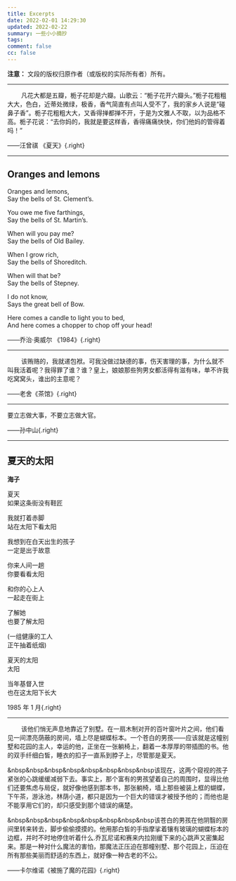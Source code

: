 ```yaml
---
title: Excerpts
date: 2022-02-01 14:29:30
updated: 2022-02-22
summary: 一些小小摘抄
tags:
comment: false
cc: false
---
```


**注意：** 文段的版权归原作者（或版权的实际所有者）所有。

---

<div class="serif">
&nbsp&nbsp&nbsp&nbsp&nbsp&nbsp&nbsp&nbsp凡花大都是五瓣，栀子花却是六瓣。山歌云：“栀子花开六瓣头。”栀子花粗粗大大，色白，近蒂处微绿，极香，香气简直有点叫人受不了，我的家乡人说是“碰鼻子香”。栀子花粗粗大大，又香得掸都掸不开，于是为文雅人不取，以为品格不高。栀子花说：“去你妈的，我就是要这样香，香得痛痛快快，你们他妈的管得着吗！”
</div>

——汪曾祺 《夏天》{.right}

---

<div class="center">

## Oranges and lemons

<div class="serif">

Oranges and lemons,<br>
Say the bells of St. Clement’s.

You owe me five farthings,<br>
Say the bells of St. Martin’s.

When will you pay me?<br>
Say the bells of Old Bailey.

When I grow rich,<br>
Say the bells of Shoreditch.

When will that be?<br>
Say the bells of Stepney.

I do not know,<br>
Says the great bell of Bow.

Here comes a candle to light you to bed,<br>
And here comes a chopper to chop off your head!

</div></div>

——乔治·奥威尔 《1984》{.right}

---

<div class="serif">
&nbsp&nbsp&nbsp&nbsp&nbsp&nbsp&nbsp&nbsp该贿赂的，我就递包袱。可我没做过缺德的事，伤天害理的事，为什么就不叫我活着呢？我得罪了谁？谁？皇上，娘娘那些狗男女都活得有滋有味，单不许我吃窝窝头，谁出的主意呢？
</div>

——老舍《茶馆》{.right}

---

<div class="serif">
要立志做大事，不要立志做大官。
</div>

——孙中山{.right}

---

<div class="center">

## 夏天的太阳

**海子**

<div class="serif">
夏天<br>
如果这条街没有鞋匠

我就打着赤脚<br>
站在太阳下看太阳

我想到在白天出生的孩子<br>
一定是出于故意

你来人间一趟<br>
你要看看太阳

和你的心上人<br>
一起走在街上

了解她<br>
也要了解太阳

(一组健康的工人<br>
正午抽着纸烟)

夏天的太阳<br>
太阳

当年基督入世<br>
也在这太阳下长大
</div>
</div>

$1985$ 年 $1$ 月{.right}

---

<div class="serif">
&nbsp&nbsp&nbsp&nbsp&nbsp&nbsp&nbsp&nbsp该他们悄无声息地靠近了别墅。在一扇木制对开的百叶窗叶片之间，他们看见一间漂亮荫蔽的房间，墙上尽是蝴蝶标本。一个苍白的男孩——应该就是这幢别墅和花园的主人，幸运的他，正坐在一张躺椅上，翻着一本厚厚的带插图的书。他的双手纤细白皙，睡衣的扣子一直系到脖子上，尽管那是夏天。

&nbsp&nbsp&nbsp&nbsp&nbsp&nbsp&nbsp&nbsp该现在，这两个窥视的孩子紧张的心跳缓缓减弱下去。事实上，那个富有的男孩望着自己的周围时，显得比他们还要焦虑与局促，就好像他感到那本书，那张躺椅，墙上那些被装上框的蝴蝶，下午茶，游泳池，林荫小道，都只是因为一个巨大的错误才被授予他的；而他也是不能享用它们的，却只感受到那个错误的痛楚。

&nbsp&nbsp&nbsp&nbsp&nbsp&nbsp&nbsp&nbsp该苍白的男孩在他阴翳的房间里转来转去，脚步偷偷摸摸的。他用那白皙的手指摩挲着镶有玻璃的蝴蝶标本的边框，并时不时地停住听着什么.乔瓦尼诺和赛来内拉刚缓下来的心跳声又密集起来。那是一种对什么魔法的害怕，那魔法正压迫在那幢别墅、那个花园上，压迫在所有那些美丽而舒适的东西上，就好像一种古老的不公。
</div>

——卡尔维诺《被施了魔的花园》{.right}

